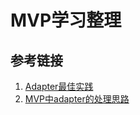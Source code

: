 # MVP学习整理

## 参考链接

1. [Adapter最佳实践](https://juejin.cn/post/6844903462333841415)
2. [MVP中adapter的处理思路](https://blog.51cto.com/u_11022239/3155863)